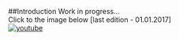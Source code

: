 ##Introduction
Work in progress... </br>
Click to the image below [last edition - 01.01.2017] <br/>
[![youtube](https://cloud.githubusercontent.com/assets/19840443/21582358/3d843416-d054-11e6-8e72-a0f0ed6e9b09.png)](https://youtu.be/IzXHt0YFpnU)
